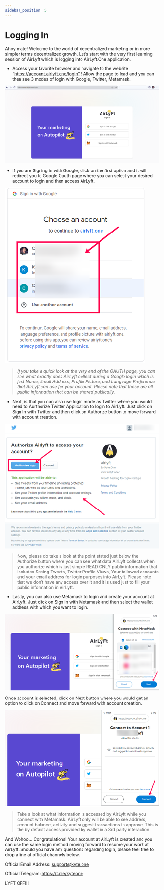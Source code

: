 ```yaml
---
sidebar_position: 5
---
```


# Logging In
Ahoy mate! Welcome to the world of decentralized marketing or in more simpler terms decentralized growth. Let’s start with the very first learning session of AirLyft which is logging into AirLyft.One application. 

* Access your favorite browser and navigate to the website “https://account.airlyft.one/login” ! Allow the page to load and you can then see 3 modes of login with Google, Twitter, Metamask.
  
![AirLyft Login Page](../images/LoginPage_AirLyft.png)

     
* If you are Signing in with Google, click on the first option and it will redirect you to Google Oauth page where you can select your desired account to login and then access AirLyft. 

![AirLyft Login Page](../images/GoogleOAuth.png)

> *If you take a quick look at the very end of the OAUTH page, you can see what exactly does AirLyft collect 
during a Google login which is just Name, Email Address, Profile Picture, and Language Preference that AirLyft can use for your account. Please note that these are all public information that can be shared publically.* 

* Next, is that you can also use login mode as Twitter where you would need to Aurthorize Twitter Application to login to AirLyft. Just click on Sign In with Twitter and then click on Authorize button to move forward with account creation. 

![Twitter Authorize Button](../images/TwitterAuth.png) 


> Now, please do take a look at the point stated just below the Authorize button where you can see what data AirLyft collects when you authorize which is just simple READ ONLY public information that includes Seeing Tweets, Twitter Profile Views, Your followed accounts and your email address for login purposes into AirLyft. Please note that we don’t have any access over it and it is used just to fill your public information in AirLyft.



* Lastly, you can also use Metamask to login and create your account at AirLyft. Just click on Sign in with Metamask and then select the wallet address with which you want to login. 


![MetaMask First](../images/MetamaskAuth.png)


Once account is selected, click on Next button where you would get an option to click on Connect and move forward with account creation. 


![MetaMask Second](../images/MetamaskAuthorize.png)


> Take a look at what information is accessed by AirLyft while you connect with Metamask. AirLyft only will be able to see address, account balance, activity and suggest transactions to approve. This is the by default access provided by wallet in a 3rd party interaction. 

And Wohoo… Congratulations! Your account at AirLyft is created and you can use the same login method moving forward to resume your work at AirLyft. Should you have any questions regarding login, please feel free to drop a line at official channels below. 

Official Email Address: support@kyte.one 

Official Telegram: https://t.me/kyteone

LYFT OFF!!!  
 